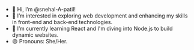 - 👋 Hi, I’m @snehal-A-patil!
- 👀 I’m interested in exploring web development and enhancing my skills in front-end and back-end technologies.
- 🌱 I’m currently learning  React and I'm diving into Node.js to build dynamic websites.
- 😄 Pronouns: She/Her.

<!---
snehal-A-patil/snehal-A-patil is a ✨ special ✨ repository because its `README.md` (this file) appears on your GitHub profile.
You can click the Preview link to take a look at your changes.
--->

